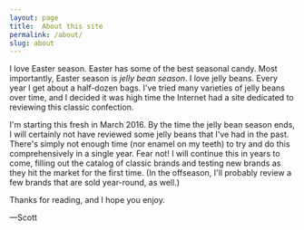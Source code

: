 ```yaml
---
layout: page
title:  About this site
permalink: /about/
slug: about
---
```


I love Easter season. Easter has some of the best seasonal candy.
Most importantly, Easter season is _jelly bean season_. I love jelly beans.
Every year I get about a half-dozen bags.
I've tried many varieties of jelly beans over time,
and I decided it was high time the Internet had a site
dedicated to reviewing this classic confection.

I'm starting this fresh in March 2016. By the time the jelly bean season ends,
I will certainly not have reviewed some jelly beans that I've had in the past.
There's simply not enough time (nor enamel on my teeth) to try and do this
comprehensively in a single year. Fear not!
I will continue this in years to come, filling out the catalog of classic
brands and testing new brands as they hit the market for the first time.
(In the offseason, I'll probably review a few brands that are sold year-round,
as well.)

Thanks for reading, and I hope you enjoy.

—Scott
